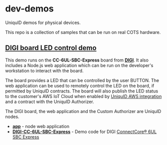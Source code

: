 # **dev-demos**
UniquID demos for physical devices.

This repo is a collection of samples that can be run on real COTS hardware.

## [DIGI board LED control demo](https://uniquid.gitbook.io/uniquid/hardware)

This demo runs on the **CC-6UL-SBC-Express** board from [**DIGI**](http://www.digi.com). It also includes a Node.js web application which can be run on the developer's workstation to interact with the board.

The board provides a LED that can be controlled by the user BUTTON. The web application can be used to remotely control the LED on the board, if permitted by UniquID contracts. The board will also publish the LED status to the customer's AWS IoT Cloud when enabled by [UniquID AWS integration](https://uniquid.gitbook.io/uniquid/integrate-uniquid-with-aws) and a contract with the UniquID Authorizer.

The DIGI board, the web application and the Custom Authorizer are UniquID nodes.

- **[app](/app)** - node web application
- **[DIGI-CC-6UL-SBC-Express](/DIGI-CC-6UL-SBC-Express)** - Demo code for DIGI [ConnectCore® 6UL SBC Express](https://www.digi.com/products/embedded-systems/single-board-computers/connectcore-for-i-mx6ul-sbc-express)
